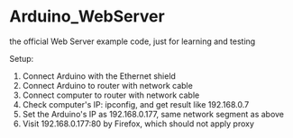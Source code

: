 Arduino_WebServer
=================

the official Web Server example code, just for learning and testing

Setup:
  1. Connect Arduino with the Ethernet shield
  2. Connect Arduino to router with network cable
  3. Connect computer to router with network cable
  3. Check computer's IP: ipconfig, and get result like 192.168.0.7
  4. Set the Arduino's IP as 192.168.0.177, same network segment as above
  5. Visit 192.168.0.177:80 by Firefox, which should not apply proxy
